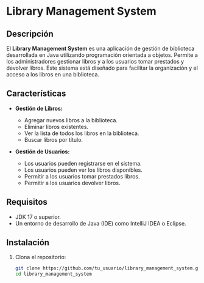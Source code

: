 # Library Management System

## Descripción

El **Library Management System** es una aplicación de gestión de biblioteca desarrollada en Java utilizando programación orientada a objetos. Permite a los administradores gestionar libros y a los usuarios tomar prestados y devolver libros. Este sistema está diseñado para facilitar la organización y el acceso a los libros en una biblioteca.

## Características

- **Gestión de Libros:**
  - Agregar nuevos libros a la biblioteca.
  - Eliminar libros existentes.
  - Ver la lista de todos los libros en la biblioteca.
  - Buscar libros por título.

- **Gestión de Usuarios:**
  - Los usuarios pueden registrarse en el sistema.
  - Los usuarios pueden ver los libros disponibles.
  - Permitir a los usuarios tomar prestados libros.
  - Permitir a los usuarios devolver libros.

## Requisitos

- JDK 17 o superior.
- Un entorno de desarrollo de Java (IDE) como IntelliJ IDEA o Eclipse.

## Instalación

1. Clona el repositorio:
   ```bash
   git clone https://github.com/tu_usuario/library_management_system.git
   cd library_management_system
